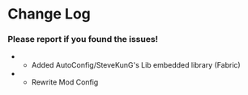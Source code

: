 # Change Log

### Please report if you found the issues!

* + Added AutoConfig/SteveKunG's Lib embedded library (Fabric)
* * Rewrite Mod Config